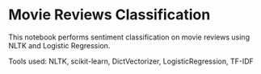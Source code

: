 # Movie Reviews Classification

This notebook performs sentiment classification on movie reviews using NLTK and Logistic Regression.

Tools used: NLTK, scikit-learn, DictVectorizer, LogisticRegression, TF-IDF
